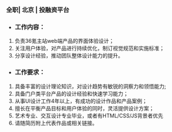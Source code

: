 ### 全职| 北京 | 投融资平台

* ### 工作内容：

1. 负责36氪主站web端产品的界面体验设计；
1. 关注用户体验，对产品进行持续优化，制订视觉规范和实施标准；
1. 分享设计经验，推动团队整体设计能力的提升。

* ### 工作要求：

1. 具备丰富的设计理论知识，对设计趋势有敏锐的洞察力和领悟能力;
1. 具备门户类平台产品的设计经验和快速学习能力；
1. 从事UI设计工作4年以上，有成功的设计作品和产品案例；
1. 擅长在平衡产品目标和用户体验的同时，灵活提供设计方案；
1. 艺术专业、交互设计专业毕业，或者有HTML/CSS/JS背景者优先
1. 请随简历附上代表作品或相关链接。

